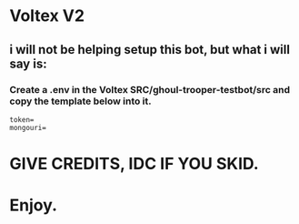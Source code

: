 # Voltex V2
## i will not be helping setup this bot, but what i will say is:
### Create a .env in the Voltex SRC/ghoul-trooper-testbot/src and copy the template below into it.
```
token=
mongouri=
```

# GIVE CREDITS, IDC IF YOU SKID.

# Enjoy.

